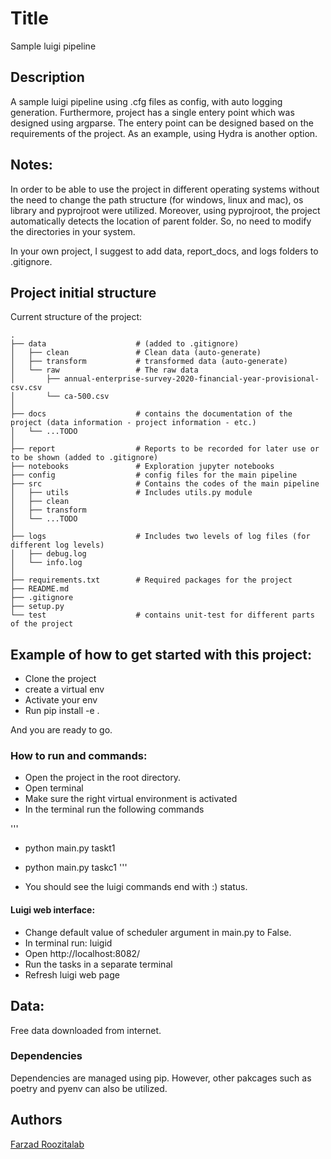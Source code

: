 # Title

Sample luigi pipeline 

## Description

A sample luigi pipeline using  .cfg files as config, with auto logging generation. Furthermore, project has a single entery point which was designed using argparse. The entery point can be designed based on the requirements of the project.
As an example, using Hydra is another option.

## Notes:

In order to be able to use the project in different operating systems without the need to change the path structure (for windows, linux and mac), os library and pyprojroot were utilized. Moreover, using pyprojroot, the project automatically detects the location of parent folder. So, no need to modify the directories in your system. 

In your own project, I suggest to add data, report_docs, and logs folders to .gitignore. 
## Project initial structure

Current structure of the project:
```
.
├── data                    # (added to .gitignore)
│   ├── clean               # Clean data (auto-generate)
│   ├── transform           # transformed data (auto-generate)
│   └── raw                 # The raw data
│       ├── annual-enterprise-survey-2020-financial-year-provisional-csv.csv
│       └── ca-500.csv
│ 
├── docs                    # contains the documentation of the project (data information - project information - etc.)
│   └── ...TODO
│ 
├── report                  # Reports to be recorded for later use or to be shown (added to .gitignore)
├── notebooks               # Exploration jupyter notebooks
├── config                  # config files for the main pipeline
├── src                     # Contains the codes of the main pipeline
│   ├── utils               # Includes utils.py module
│   ├── clean
│   ├── transform
│   └── ...TODO
│
├── logs                    # Includes two levels of log files (for different log levels)
│   ├── debug.log               
│   └── info.log
│
├── requirements.txt        # Required packages for the project
├── README.md
├── .gitignore
├── setup.py
└── test					# contains unit-test for different parts of the project
```
## Example of how to get started with this project:

- Clone the project
- create a virtual env
- Activate your env
- Run pip install -e .

And you are ready to go.

### How to run and commands:

- Open the project in the root directory. 
- Open terminal
- Make sure the right virtual environment is activated
- In the terminal run the following commands

'''
- python main.py taskt1
- python main.py taskc1
'''

- You should see the luigi commands end with :) status.

#### Luigi web interface:

- Change default value of scheduler argument in main.py to False.
- In terminal run: luigid
- Open http://localhost:8082/
- Run the tasks in a separate terminal
- Refresh luigi web page 

## Data:

Free data downloaded from internet.

### Dependencies

Dependencies are managed using pip. However, other pakcages such as poetry and pyenv can also be utilized. 

## Authors

[Farzad Roozitalab](https://www.linkedin.com/in/farzad-roozitalab-173066152/)